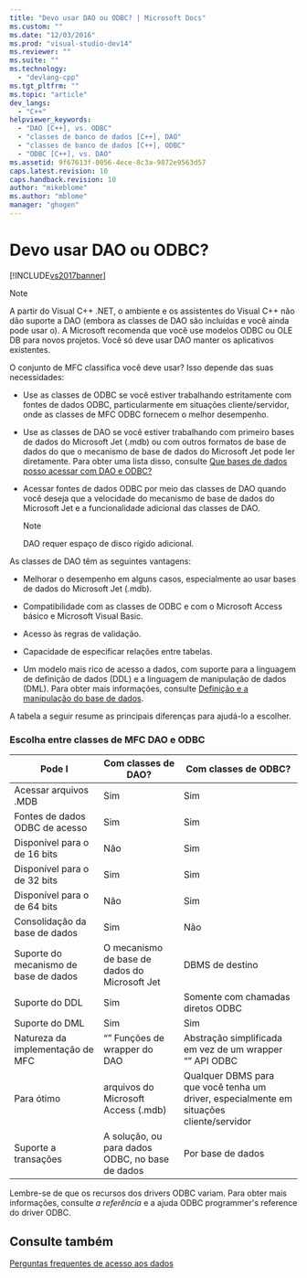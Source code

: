 ```yaml
---
title: "Devo usar DAO ou ODBC? | Microsoft Docs"
ms.custom: ""
ms.date: "12/03/2016"
ms.prod: "visual-studio-dev14"
ms.reviewer: ""
ms.suite: ""
ms.technology: 
  - "devlang-cpp"
ms.tgt_pltfrm: ""
ms.topic: "article"
dev_langs: 
  - "C++"
helpviewer_keywords: 
  - "DAO [C++], vs. ODBC"
  - "classes de banco de dados [C++], DAO"
  - "classes de banco de dados [C++], ODBC"
  - "ODBC [C++], vs. DAO"
ms.assetid: 9f67613f-0056-4ece-8c3a-9872e9563d57
caps.latest.revision: 10
caps.handback.revision: 10
author: "mikeblome"
ms.author: "mblome"
manager: "ghogen"
---
```

# Devo usar DAO ou ODBC?
[!INCLUDE[vs2017banner](../assembler/inline/includes/vs2017banner.md)]

> [!NOTE]
>  A partir do Visual C\+\+ .NET, o ambiente e os assistentes do Visual C\+\+ não dão suporte a DAO \(embora as classes de DAO são incluídas e você ainda pode usar o\).  A Microsoft recomenda que você use modelos ODBC ou OLE DB para novos projetos.  Você só deve usar DAO manter os aplicativos existentes.  
  
 O conjunto de MFC classifica você deve usar?  Isso depende das suas necessidades:  
  
-   Use as classes de ODBC se você estiver trabalhando estritamente com fontes de dados ODBC, particularmente em situações cliente\/servidor, onde as classes de MFC ODBC fornecem o melhor desempenho.  
  
-   Use as classes de DAO se você estiver trabalhando com primeiro bases de dados do Microsoft Jet \(.mdb\) ou com outros formatos de base de dados do que o mecanismo de base de dados do Microsoft Jet pode ler diretamente.  Para obter uma lista disso, consulte [Que bases de dados posso acessar com DAO e ODBC?](../data/what-data-sources-can-i-access-with-dao-and-odbc-q.md)  
  
-   Acessar fontes de dados ODBC por meio das classes de DAO quando você deseja que a velocidade do mecanismo de base de dados do Microsoft Jet e a funcionalidade adicional das classes de DAO.  
  
    > [!NOTE]
    >  DAO requer espaço de disco rígido adicional.  
  
 As classes de DAO têm as seguintes vantagens:  
  
-   Melhorar o desempenho em alguns casos, especialmente ao usar bases de dados do Microsoft Jet \(.mdb\).  
  
-   Compatibilidade com as classes de ODBC e com o Microsoft Access básico e Microsoft Visual Basic.  
  
-   Acesso às regras de validação.  
  
-   Capacidade de especificar relações entre tabelas.  
  
-   Um modelo mais rico de acesso a dados, com suporte para a linguagem de definição de dados \(DDL\) e a linguagem de manipulação de dados \(DML\).  Para obter mais informações, consulte [Definição e a manipulação do base de dados](../Topic/Are%20DDL%20and%20DML%20Supported?.md).  
  
 A tabela a seguir resume as principais diferenças para ajudá\-lo a escolher.  
  
### Escolha entre classes de MFC DAO e ODBC  
  
|Pode I|Com classes de DAO?|Com classes de ODBC?|  
|------------|-------------------------|--------------------------|  
|Acessar arquivos .MDB|Sim|Sim|  
|Fontes de dados ODBC de acesso|Sim|Sim|  
|Disponível para o de 16 bits|Não|Sim|  
|Disponível para o de 32 bits|Sim|Sim|  
|Disponível para o de 64 bits|Não|Sim|  
|Consolidação da base de dados|Sim|Não|  
|Suporte do mecanismo de base de dados|O mecanismo de base de dados do Microsoft Jet|DBMS de destino|  
|Suporte do DDL|Sim|Somente com chamadas diretos ODBC|  
|Suporte do DML|Sim|Sim|  
|Natureza da implementação de MFC|“” Funções de wrapper do DAO|Abstração simplificada em vez de um wrapper “” API ODBC|  
|Para ótimo|arquivos do Microsoft Access \(.mdb\)|Qualquer DBMS para que você tenha um driver, especialmente em situações cliente\/servidor|  
|Suporte a transações|A solução, ou para dados ODBC, no base de dados|Por base de dados|  
  
 Lembre\-se de que os recursos dos drivers ODBC variam.  Para obter mais informações, consulte *a referência* e a ajuda ODBC programmer's reference do driver ODBC.  
  
## Consulte também  
 [Perguntas frequentes de acesso aos dados](../data/data-access-frequently-asked-questions-mfc-data-access.md)